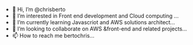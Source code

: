 - 👋 Hi, I’m @chrisberto
- 👀 I’m interested in Front end development and Cloud computing ...
- 🌱 I’m currently learning Javascriot and AWS solutions architect...
- 💞️ I’m looking to collaborate on AWS &front-end and  related projects...
- 📫 How to reach me bertochris...

<!---
chrisberto/chrisberto is a ✨ special ✨ repository because its `README.md` (this file) appears on your GitHub profile.
You can click the Preview link to take a look at your changes.
--->
